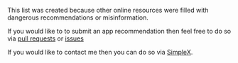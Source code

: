 This list was created because other online resources were filled with dangerous recommendations or misinformation.

If you would like to to submit an app recommendation then feel free to do so via [pull requests](https://github.com/imgalaxyhunter/Android-Apps-List/pulls) or [issues](https://github.com/imgalaxyhunter/Android-Apps-List/issues)

If you would like to contact me then you can do so via [SimpleX](https://simplex.chat/contact#/?v=2-5&smp=smp%3A%2F%2F6iIcWT_dF2zN_w5xzZEY7HI2Prbh3ldP07YTyDexPjE%3D%40smp10.simplex.im%2FVVm_iTguxgozSq_QNPIMJKt3yA8OqAWj%23%2F%3Fv%3D1-2%26dh%3DMCowBQYDK2VuAyEAGtCy-tAVAVvYnOtJ01ZDGApj_PnpbguavUWheJeyTT4%253D%26srv%3Drb2pbttocvnbrngnwziclp2f4ckjq65kebafws6g4hy22cdaiv5dwjqd.onion).
